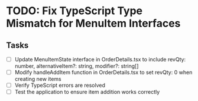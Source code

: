 # TODO: Fix TypeScript Type Mismatch for MenuItem Interfaces

## Tasks
- [ ] Update MenuItemState interface in OrderDetails.tsx to include revQty: number, alternativeItem?: string, modifier?: string[]
- [ ] Modify handleAddItem function in OrderDetails.tsx to set revQty: 0 when creating new items
- [ ] Verify TypeScript errors are resolved
- [ ] Test the application to ensure item addition works correctly
